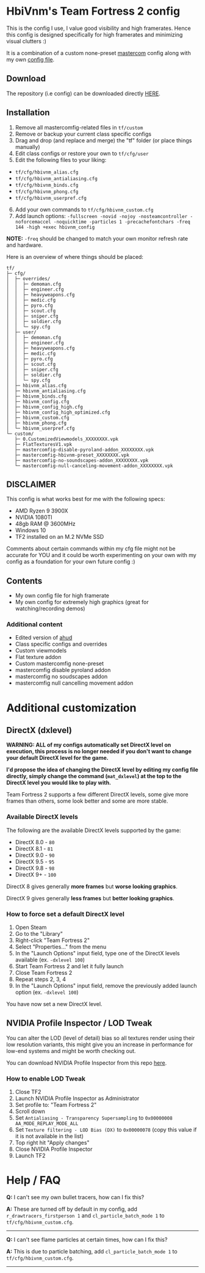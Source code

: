 # HbiVnm's Team Fortress 2 config
This is the config I use, I value good visibility and high framerates. Hence this config is designed specifically for high framerates and minimizing visual clutters :)

It is a combination of a custom none-preset [mastercom](https://mastercomfig.com/) config along with my own [config file](https://github.com/hbivnm/hbivnm-tf2-config/blob/main/tf/cfg/hbivnm_config.cfg).

## Download
The repository (i.e config) can be downloaded directly [HERE](https://github.com/hbivnm/hbivnm-tf2-config/archive/refs/heads/main.zip).

## Installation
1. Remove all mastercomfig-related files in `tf/custom`
2. Remove or backup your current class specific configs
3. Drag and drop (and replace and merge) the "tf" folder (or place things manually)
4. Edit class configs or restore your own to `tf/cfg/user`
5. Edit the following files to your liking:
* `tf/cfg/hbivnm_alias.cfg`
* `tf/cfg/hbivnm_antialiasing.cfg`
* `tf/cfg/hbivnm_binds.cfg`
* `tf/cfg/hbivnm_phong.cfg`
* `tf/cfg/hbivnm_userpref.cfg`
6. Add your own commands to `tf/cfg/hbivnm_custom.cfg`
7. Add launch options: `-fullscreen -novid -nojoy -nosteamcontroller -noforcemaccel -noquicktime -particles 1 -precachefontchars -freq 144 -high +exec hbivnm_config`

**NOTE:** `-freq` should be changed to match your own monitor refresh rate and hardware.

Here is an overview of where things should be placed:
```
tf/
├─ cfg/
│  ├─ overrides/
│  │  ├─ demoman.cfg
│  │  ├─ engineer.cfg
│  │  ├─ heavyweapons.cfg
│  │  ├─ medic.cfg
│  │  ├─ pyro.cfg
│  │  ├─ scout.cfg
│  │  ├─ sniper.cfg
│  │  ├─ soldier.cfg
│  │  └─ spy.cfg
│  ├─ user/
│  │  ├─ demoman.cfg
│  │  ├─ engineer.cfg
│  │  ├─ heavyweapons.cfg
│  │  ├─ medic.cfg
│  │  ├─ pyro.cfg
│  │  ├─ scout.cfg
│  │  ├─ sniper.cfg
│  │  ├─ soldier.cfg
│  │  └─ spy.cfg
│  ├─ hbivnm_alias.cfg
│  ├─ hbivnm_antialiasing.cfg
│  ├─ hbivnm_binds.cfg
│  ├─ hbivnm_config.cfg
│  ├─ hbivnm_config_high.cfg
│  ├─ hbivnm_config_high_optimized.cfg
│  ├─ hbivnm_custom.cfg
│  ├─ hbivnm_phong.cfg
│  └─ hbivnm_userpref.cfg
└─ custom/
   ├─ 0.CustomizedViewmodels_XXXXXXXX.vpk
   ├─ FlatTexturesV1.vpk
   ├─ mastercomfig-disable-pyroland-addon_XXXXXXXX.vpk
   ├─ mastercomfig-hbivnm-preset_XXXXXXXX.vpk
   ├─ mastercomfig-no-soundscapes-addon_XXXXXXXX.vpk
   └─ mastercomfig-null-canceling-movement-addon_XXXXXXXX.vpk

```

## DISCLAIMER
This config is what works best for me with the following specs:
- AMD Ryzen 9 3900X
- NVIDIA 1080TI
- 48gb RAM @ 3600MHz
- Windows 10
- TF2 installed on an M.2 NVMe SSD

Comments about certain commands within my cfg file might not be accurate for YOU and it could be worth experimenting on your own with my config as a foundation for your own future config :)

## Contents
- My own config file for high framerate
- My own config for extremely high graphics (great for watching/recording demos)

### Additional content
- Edited version of [ahud](https://huds.tf/site/s-ahud)
- Class specific configs and overrides
- Custom viewmodels
- Flat texture addon
- Custom mastercomfig none-preset
- mastercomfig disable pyroland addon
- mastercomfig no soudscapes addon
- mastercomfig null cancelling movement addon

# Additional customization

## DirectX (dxlevel)
**WARNING: ALL of my configs automatically set DirectX level on execution, this process is no longer needed if you don't want to change your default DirectX level for the game.**

**I'd propose the idea of changing the DirectX level by editing my config file directly, simply change the command (`mat_dxlevel`) at the top to the DirectX level you would like to play with.**

Team Fortress 2 supports a few different DirectX levels, some give more frames than others, some look better and some are more stable.

### Available DirectX levels
The following are the available DirectX levels supported by the game:

- DirectX 8.0 - `80`
- DirectX 8.1 - `81`
- DirectX 9.0 - `90` 
- DirectX 9.5 - `95` 
- DirectX 9.8 - `98` 
- DirectX 9+ - `100` 

DirectX 8 gives generally **more frames** but **worse looking graphics**.

DirectX 9 gives generally **less frames** but **better looking graphics**.

### How to force set a default DirectX level
1. Open Steam
2. Go to the "Library"
3. Right-click "Team Fortress 2"
4. Select "Properties..." from the menu
5. In the "Launch Options" input field, type one of the DirectX levels available (ex. `-dxlevel 100`)
6. Start Team Fortress 2 and let it fully launch
7. Close Team Fortress 2
8. Repeat steps 2, 3, 4
9. In the "Launch Options" input field, remove the previously added launch option (ex. `-dxlevel 100`)

You have now set a new DirectX level.

## NVIDIA Profile Inspector / LOD Tweak
You can alter the LOD (level of detail) bias so all textures render using their low resolution variants, this might give you an increase in performance for low-end systems and might be worth checking out.

You can download NVIDIA Profile Inspector from this repo [here](https://github.com/hbivnm/hbivnm-tf2-config/raw/main/NVIDIA%20Profile%20Inspector/nvidiaProfileInspector.exe).

### How to enable LOD Tweak
1. Close TF2
2. Launch NVIDIA Profile Inspector as Administrator
3. Set profile to: "Team Fortress 2"
4. Scroll down
5. Set `Antialiasing - Transparency Supersampling` to `0x00000008 AA_MODE_REPLAY_MODE_ALL`
6. Set `Texture filtering - LOD Bias (DX)` to `0x00000078` (copy this value if it is not available in the list)
7. Top right hit "Apply changes"
8. Close NVIDIA Profile Inspector
9. Launch TF2

# Help / FAQ
**Q:** I can't see my own bullet tracers, how can I fix this?

**A:** These are turned off by default in my config, add `r_drawtracers_firstperson 1` and `cl_particle_batch_mode 1` to `tf/cfg/hbivnm_custom.cfg`.
***
**Q:** I can't see flame particles at certain times, how can I fix this?

**A:** This is due to particle batching, add `cl_particle_batch_mode 1` to `tf/cfg/hbivnm_custom.cfg`.
***
